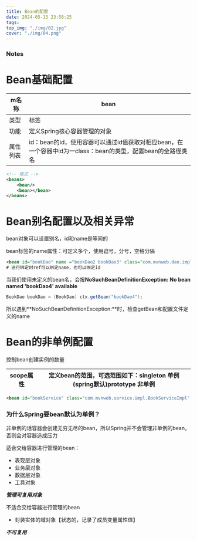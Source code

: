 ```yaml
---
title: Bean的配置
date: 2024-05-15 23:58:25
tags: 
top_img: "./img/02.jpg"
cover: "./img/04.png"
---
```

### Notes

# Bean基础配置

| m名称 | bean |
| --- | --- |
| 类型 | 标签 |
| 功能 | 定义Spring核心容器管理的对象 |
| 属性列表 | id：bean的id，使用容器可以通过id值获取对相应bean，在一个容器中id为一class：bean的类型，配置bean的全路径类名 |
```xml
<!-- 格式 -->
<beans>
    <bean/>
    <bean></bean>
</beans> 
```

# Bean别名配置以及相关异常

bean对象可以设置别名，id和name是等同的

bean标签的name属性：可定义多个，使用逗号，分号，空格分隔

```xml
<bean id="bookDao" name ="bookDao2 bookDao3" class="com.mvnweb.dao.impl.BookDaoImpl"/>
# 进行绑定时ref可以绑定name，也可以绑定id
```

当我们使用未定义的bean名，会报**NoSuchBeanDefinitionException: No bean named 'bookDao4' available**

```java
BookDao bookDao = (BookDao) ctx.getBean("bookDao4"); 
```

所以遇到**NoSuchBeanDefinitionException:**时，检查getBean和配置文件定义的name

# Bean的非单例配置

控制bean创建实例的数量

| scope属性 | 定义bean的范围，可选范围如下：singleton 单例 (spring默认)prototype 非单例 |
| --- | --- |

```xml
<bean id="bookService" class="com.mvnweb.service.impl.BookServiceImpl" scope="prototype">
```

### 为什么Spring要bean默认为单例？

非单例的话容器会创建无穷无尽的bean，所以Spring并不会管理非单例的bean，否则会对容器造成压力

适合交给容器进行管理的bean：

- 表现层对象
- 业务层对象
- 数据层对象
- 工具对象

***管理可复用对象***

不适合交给容器进行管理的bean

- 封装实体的域对象【状态的，记录了成员变量属性值】

***不可复用***
